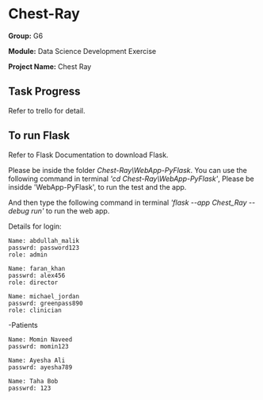 # Chest-Ray

**Group:** G6

**Module:** Data Science Development Exercise

**Project Name:** Chest Ray


## Task Progress
Refer to trello for detail.

## To run Flask
Refer to Flask Documentation to download Flask.

Please be inside the folder *Chest-Ray\WebApp-PyFlask*. You can use the following command in terminal *'cd Chest-Ray\WebApp-PyFlask'*,
Please be insidde 'WebApp-PyFlask', to run the test and the app.

And then type the following command in terminal *'flask --app Chest_Ray --debug run'* to run the web app.

Details for login:

    Name: abdullah_malik
    passwrd: password123
    role: admin

    Name: faran_khan
    passwrd: alex456
    role: director

    Name: michael_jordan
    passwrd: greenpass890
    role: clinician


-Patients

    Name: Momin Naveed
    passwrd: momin123

    Name: Ayesha Ali
    passwrd: ayesha789

    Name: Taha Bob
    passwrd: 123